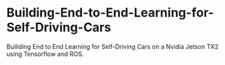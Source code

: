 # Building-End-to-End-Learning-for-Self-Driving-Cars
Builiding End to End Learning for Self-Driving Cars on a Nvidia Jetson TX2 using Tensorflow and ROS.
